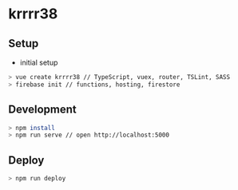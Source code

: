 # krrrr38

## Setup

- initial setup

```sh
> vue create krrrr38 // TypeScript, vuex, router, TSLint, SASS
> firebase init // functions, hosting, firestore
```

## Development

```sh
> npm install
> npm run serve // open http://localhost:5000
```

## Deploy

```sh
> npm run deploy
```
